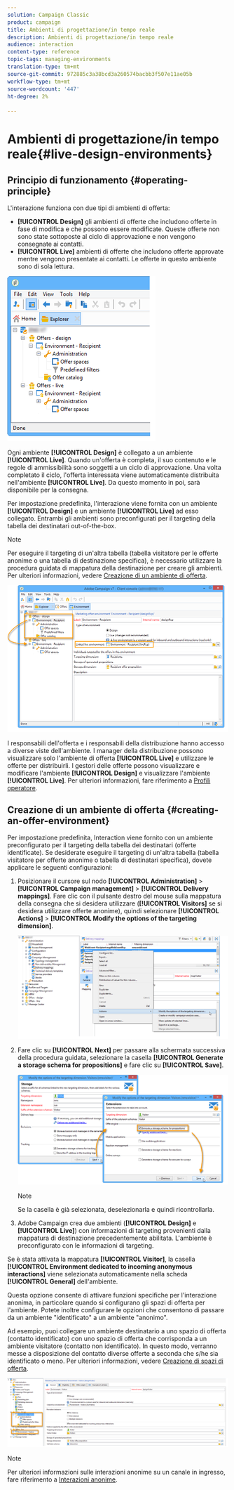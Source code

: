```yaml
---
solution: Campaign Classic
product: campaign
title: Ambienti di progettazione/in tempo reale
description: Ambienti di progettazione/in tempo reale
audience: interaction
content-type: reference
topic-tags: managing-environments
translation-type: tm+mt
source-git-commit: 972885c3a38bcd3a260574bacbb3f507e11ae05b
workflow-type: tm+mt
source-wordcount: '447'
ht-degree: 2%

---
```



# Ambienti di progettazione/in tempo reale{#live-design-environments}

## Principio di funzionamento {#operating-principle}

L&#39;interazione funziona con due tipi di ambienti di offerta:

* **[!UICONTROL Design]** gli ambienti di offerte che includono offerte in fase di modifica e che possono essere modificate. Queste offerte non sono state sottoposte al ciclo di approvazione e non vengono consegnate ai contatti.
* **[!UICONTROL Live]** ambienti di offerte che includono offerte approvate mentre vengono presentate ai contatti. Le offerte in questo ambiente sono di sola lettura.

![](assets/offer_environments_overview_001.png)

Ogni ambiente **[!UICONTROL Design]** è collegato a un ambiente **[!UICONTROL Live]**. Quando un&#39;offerta è completa, il suo contenuto e le regole di ammissibilità sono soggetti a un ciclo di approvazione. Una volta completato il ciclo, l&#39;offerta interessata viene automaticamente distribuita nell&#39;ambiente **[!UICONTROL Live]**. Da questo momento in poi, sarà disponibile per la consegna.

Per impostazione predefinita, l&#39;interazione viene fornita con un ambiente **[!UICONTROL Design]** e un ambiente **[!UICONTROL Live]** ad esso collegato. Entrambi gli ambienti sono preconfigurati per il targeting della tabella dei destinatari out-of-the-box.

>[!NOTE]
>
>Per eseguire il targeting di un&#39;altra tabella (tabella visitatore per le offerte anonime o una tabella di destinazione specifica), è necessario utilizzare la procedura guidata di mappatura della destinazione per creare gli ambienti. Per ulteriori informazioni, vedere [Creazione di un ambiente di offerta](#creating-an-offer-environment).

![](assets/offer_environments_overview_002.png)

I responsabili dell&#39;offerta e i responsabili della distribuzione hanno accesso a diverse viste dell&#39;ambiente. I manager della distribuzione possono visualizzare solo l&#39;ambiente di offerta **[!UICONTROL Live]** e utilizzare le offerte per distribuirli. I gestori delle offerte possono visualizzare e modificare l&#39;ambiente **[!UICONTROL Design]** e visualizzare l&#39;ambiente **[!UICONTROL Live]**. Per ulteriori informazioni, fare riferimento a [Profili operatore](../../interaction/using/operator-profiles.md).

## Creazione di un ambiente di offerta {#creating-an-offer-environment}

Per impostazione predefinita, Interaction viene fornito con un ambiente preconfigurato per il targeting della tabella dei destinatari (offerte identificate). Se desiderate eseguire il targeting di un&#39;altra tabella (tabella visitatore per offerte anonime o tabella di destinatari specifica), dovete applicare le seguenti configurazioni:

1. Posizionare il cursore sul nodo **[!UICONTROL Administration]** > **[!UICONTROL Campaign management]** > **[!UICONTROL Delivery mappings]**. Fare clic con il pulsante destro del mouse sulla mappatura della consegna che si desidera utilizzare (**[!UICONTROL Visitors]** se si desidera utilizzare offerte anonime), quindi selezionare **[!UICONTROL Actions]** > **[!UICONTROL Modify the options of the targeting dimension]**.

   ![](assets/offer_env_anonymous_001.png)

1. Fare clic su **[!UICONTROL Next]** per passare alla schermata successiva della procedura guidata, selezionare la casella **[!UICONTROL Generate a storage schema for propositions]** e fare clic su **[!UICONTROL Save]**.

   ![](assets/offer_env_anonymous_002.png)

   >[!NOTE]
   >
   >Se la casella è già selezionata, deselezionarla e quindi ricontrollarla.

1.  Adobe Campaign crea due ambienti (**[!UICONTROL Design]** e **[!UICONTROL Live]**) con informazioni di targeting provenienti dalla mappatura di destinazione precedentemente abilitata. L&#39;ambiente è preconfigurato con le informazioni di targeting.

   Se è stata attivata la mappatura **[!UICONTROL Visitor]**, la casella **[!UICONTROL Environment dedicated to incoming anonymous interactions]** viene selezionata automaticamente nella scheda **[!UICONTROL General]** dell&#39;ambiente.

   Questa opzione consente di attivare funzioni specifiche per l&#39;interazione anonima, in particolare quando si configurano gli spazi di offerta per l&#39;ambiente. Potete inoltre configurare le opzioni che consentono di passare da un ambiente &quot;identificato&quot; a un ambiente &quot;anonimo&quot;.

   Ad esempio, puoi collegare un ambiente destinatario a uno spazio di offerta (contatto identificato) con uno spazio di offerta che corrisponda a un ambiente visitatore (contatto non identificato). In questo modo, verranno messe a disposizione del contatto diverse offerte a seconda che s/he sia identificato o meno. Per ulteriori informazioni, vedere [Creazione di spazi di offerta](../../interaction/using/creating-offer-spaces.md).

   ![](assets/offer_env_anonymous_003.png)

>[!NOTE]
>
>Per ulteriori informazioni sulle interazioni anonime su un canale in ingresso, fare riferimento a [Interazioni anonime](../../interaction/using/anonymous-interactions.md).

